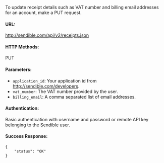 To update receipt details such as VAT number and billing email addresses for an account, make a PUT request.

#### URL: ####
http://sendible.com/api/v2/receipts.json

#### HTTP Methods: ####
PUT

#### Parameters: ####
  * `application_id`: Your application id from http://sendible.com/developers.
  * `vat_number`: The VAT number provided by the user.
  * `billing_email`: A comma separated list of email addresses.

#### Authentication: ####
Basic authentication with username and password or remote API key belonging to the Sendible user.

#### Success Response: ####
```
{
    "status": "OK"
}
```